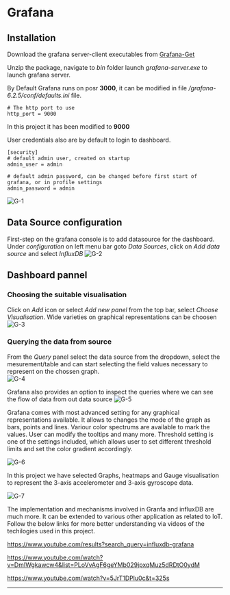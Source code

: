 # Grafana

## Installation

Download the grafana server-client executables from [Grafana-Get]

Unzip the package, navigate to _bin_ folder launch _grafana-server.exe_ to launch grafana server.

By Default Grafana runs on posr **3000**, it can be modified in file _/grafana-6.2.5/conf/defaults.ini_ file. 
```
# The http port to use
http_port = 9000
```
In this project it has been modified to **9000**

User credentials also are by default to login to dashboard.
```
[security]
# default admin user, created on startup
admin_user = admin

# default admin password, can be changed before first start of grafana, or in profile settings
admin_password = admin
```
![G-1]

## Data Source configuration

First-step on the grafana console is to add datasource for the dashboard.
Under _configuration_ on left menu bar goto _Data Sources_, click on _Add data source_ and select _InfluxDB_
![G-2]

## Dashboard pannel

### Choosing the suitable visualisation
Click on _Add_ icon or select _Add new panel_ from the top bar, select _Choose Visualisation_. Wide varieties on graphical representations can be choosen 
![G-3]

### Querying the data from source
From the _Query_ panel select the data source from the dropdown, select the mesurement/table and can start selecting the field values necessary to represent on the chossen graph.  
![G-4]

Grafana also provides an option to inspect the queries where we can see the flow of data from out data source
![G-5]

Grafana comes with most advanced setting for any graphical representations available. It allows to changes the mode of the graph as bars, points and lines. Variour color spectrums are available to mark the values. User can modify the tooltips and many more. 
Threshold setting is one of the settings included, which allows user to set different threshold limits and set the color gradient accordingly.

![G-6]

In this project we have selected Graphs, heatmaps and Gauge visualisation to represent the 3-axis accelerometer and 3-axis
gyroscope data.

![G-7]

The implementation and mechanisms involved in Granfa and influxDB are much more. It can be extended to various other application as related to IoT. Follow the below links for more better understanding via videos of the techilogies used in this project.

https://www.youtube.com/results?search_query=influxdb-grafana

https://www.youtube.com/watch?v=DmIWgkawcw4&list=PLoVvAgF6geYMb029jpxqMuz5dRDtO0ydM

https://www.youtube.com/watch?v=5JrT1DPlu0c&t=325s

----


[//]: # (These are reference links used in the body of this note and get stripped out when the markdown processor does its job. There is no need to format nicely because it shouldn't be seen. Thanks SO - http://stackoverflow.com/questions/4823468/store-comments-in-markdown-syntax)


   [Grafana-Get]: <https://grafana.com/get>
   [G-1]: <https://user-images.githubusercontent.com/10976047/62005750-116aaf00-b138-11e9-9b6d-7bc7de31ff94.PNG>
   [G-2]: <https://user-images.githubusercontent.com/10976047/62005834-43304580-b139-11e9-8c94-ac3bbb60699e.PNG>
   [G-3]: <https://user-images.githubusercontent.com/10976047/62005882-e719f100-b139-11e9-8812-70d087a76098.PNG>
   [G-4]: <https://user-images.githubusercontent.com/10976047/62005961-be462b80-b13a-11e9-9ba8-947f467e5e29.png>
   [G-5]: <https://user-images.githubusercontent.com/10976047/62005984-0402f400-b13b-11e9-9a6b-d47c1368173a.PNG>
   [G-6]: <https://user-images.githubusercontent.com/10976047/62006070-26494180-b13c-11e9-9442-33cf34b98224.PNG>
   [G-7]: <https://user-images.githubusercontent.com/10976047/62006167-63620380-b13d-11e9-9e10-35bca3e3127f.PNG>
   [jQuery]: <http://jquery.com>
   [@tjholowaychuk]: <http://twitter.com/tjholowaychuk>
   [express]: <http://expressjs.com>
   [AngularJS]: <http://angularjs.org>
   [Gulp]: <http://gulpjs.com>

   [PlDb]: <https://github.com/joemccann/dillinger/tree/master/plugins/dropbox/README.md>
   [PlGh]: <https://github.com/joemccann/dillinger/tree/master/plugins/github/README.md>
   [PlGd]: <https://github.com/joemccann/dillinger/tree/master/plugins/googledrive/README.md>
   [PlOd]: <https://github.com/joemccann/dillinger/tree/master/plugins/onedrive/README.md>
   [PlMe]: <https://github.com/joemccann/dillinger/tree/master/plugins/medium/README.md>
   [PlGa]: <https://github.com/RahulHP/dillinger/blob/master/plugins/googleanalytics/README.md>
